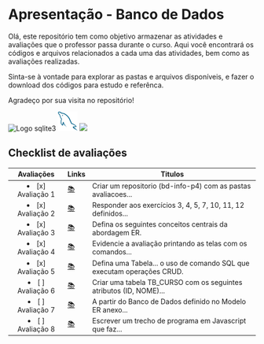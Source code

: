 # Apresentação - Banco de Dados
<p align="left"> Olá, este repositório tem como objetivo armazenar as atividades e avaliações que o professor passa durante o curso. Aqui você encontrará os códigos e arquivos relacionados a cada uma das atividades, bem como as avaliações realizadas.</p>
<p align="left"> Sinta-se à vontade para explorar as pastas e arquivos disponíveis, e fazer o download dos códigos para estudo e referênca.

  Agradeço por sua visita no repositório!</p>
<div>
   <img height="40px" src="https://static-00.iconduck.com/assets.00/file-type-sqlite-icon-459x512-6be859fk.png" alt="Logo sqlite3">
   <img height="40px" src="https://raw.githubusercontent.com/devicons/devicon/master/icons/mysql/mysql-original.svg" alt="logo mysql">
   <img height="40px" src="https://cdn-icons-png.flaticon.com/512/919/919825.png">
</div>

## Checklist de avaliações
|         Avaliações         | Links                                                                                | Titulos                                                                |
| :------------------------: | :----------------------------------------------------------------------------------- | ---------------------------------------------------------------------- |
| <li>[x]  Avaliação 1 </li> | [:books:](https://github.com/Daniel02md/bd-info-p4/tree/main/avaliacoes/avaliacao-1) | Criar um repositorio (bd-info-p4) com as pastas avaliacoes...          |
| <li>[x]  Avaliação 2 </li> | [:books:](https://github.com/Daniel02md/bd-info-p4/tree/main/avaliacoes/avaliacao-2) | Responder aos exercícios 3, 4, 5, 7, 10, 11, 12 definidos...           |
| <li>[x]  Avaliação 3 </li> | [:books:](https://github.com/Daniel02md/bd-info-p4/tree/main/avaliacoes/avaliacao-3) | Defina os seguintes conceitos centrais da abordagem ER.                |
| <li>[x]  Avaliação 4 </li> | [:books:](https://github.com/Daniel02md/bd-info-p4/tree/main/avaliacoes/avaliacao-4) | Evidencie a avaliação printando as telas com os comandos...            |
| <li>[x]  Avaliação 5 </li> | [:books:](https://github.com/Daniel02md/bd-info-p4/tree/main/avaliacoes/avaliacao-5) | Defina uma Tabela... o uso de comando SQL que executam operações CRUD. |
| <li>[ ]  Avaliação 6 </li> | [:books:]()                                                                          | Criar uma tabela TB_CURSO com os seguintes atributos (ID, NOME)...     |
| <li>[ ]  Avaliação 7 </li> | [:books:]()                                                                          | A partir do Banco de Dados definido no Modelo ER anexo...              |
| <li>[ ]  Avaliação 8 </li> | [:books:]()                                                                          | Escrever um trecho de programa em Javascript que faz...                |